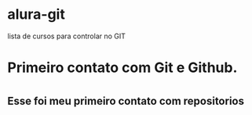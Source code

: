 # alura-git
lista de cursos para controlar no GIT

<head>
<h1>Primeiro contato com Git e Github.<h1>

<head>
<body>
<h2>Esse foi meu primeiro contato com repositorios<h2>

<body>
